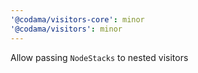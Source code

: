 ```yaml
---
'@codama/visitors-core': minor
'@codama/visitors': minor
---
```


Allow passing `NodeStacks` to nested visitors
